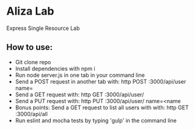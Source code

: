 # Aliza Lab

Express Single Resource Lab  

## How to use:  

- Git clone repo  
- Install dependencies with npm i
- Run node server.js in one tab in your command line  
- Send a POST request in another tab with: http POST :3000/api/user name=<name>
- Send a GET request with: http GET :3000/api/user/<id>
- Send a PUT request with: http PUT :3000/api/user/<id> name=<name
- Bonus points: Send a GET request to list all users with with: http GET :3000/api/all
- Run eslint and mocha tests by typing 'gulp' in the command line  
